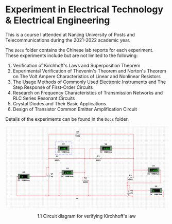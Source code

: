 # Experiment in Electrical Technology & Electrical Engineering

This is a course I attended at Nanjing University of Posts and Telecommunications during the 2021-2022 academic year.

The `Docs` folder contains the Chinese lab reports for each experiment. These experiments include but are not limited to the following:

1. Verification of Kirchhoff's Laws and Superposition Theorem
2. Experimental Verification of Thevenin's Theorem and Norton's Theorem on The Volt Ampere Characteristics of Linear and Nonlinear Resistors
3. The Usage Methods of Commonly Used Electronic Instruments and The Step Response of First-Order Circuits
4. Research on Frequency Characteristics of Transmission Networks and RLC Series Resonant Circuits
5. Crystal Diodes and Their Basic Applications
6. Design of Transistor Common Emitter Amplification Circuit

Details of the experiments can be found in the `Docs` folder.

![image](https://github.com/DarthEricXD/Experiment-in-Electrical-Technology-and-Electrical-Engineering/blob/main/pics/1.1%20Circuit%20diagram%20for%20verifying%20Kirchhoff's%20law.png)
<p align="center">1.1 Circuit diagram for verifying Kirchhoff's law</p>

